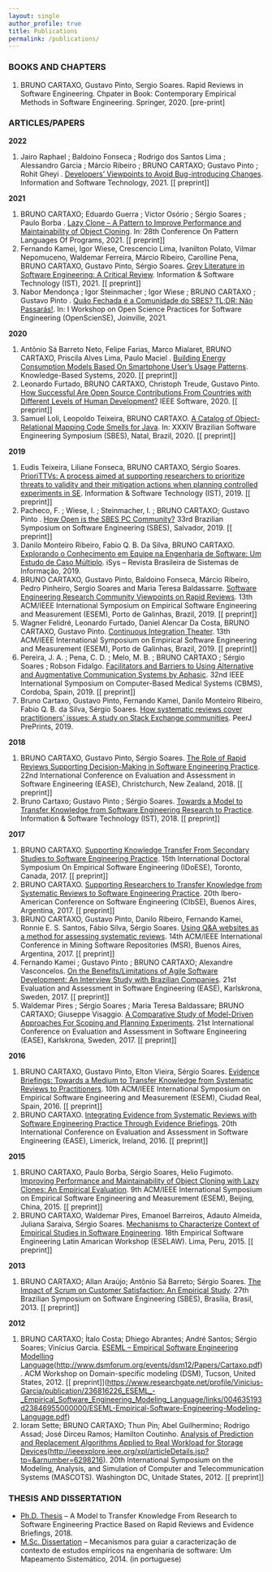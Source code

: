 ```yaml
---
layout: single
author_profile: true
title: Publications
permalink: /publications/
---
```


### BOOKS AND CHAPTERS
1. BRUNO CARTAXO, Gustavo Pinto, Sergio Soares. Rapid Reviews in Software Engineering. Chpater in Book: Contemporary Empirical Methods in Software Engineering. Springer, 2020. [pre-print]

### ARTICLES/PAPERS

**2022**
1. Jairo Raphael ; Baldoino Fonseca ; Rodrigo dos Santos Lima ; Alessandro Garcia ; Márcio Ribeiro ; BRUNO CARTAXO; Gustavo Pinto ; Rohit Gheyi . <a href="https://doi.org/10.1016/j.infsof.2021.106766" target="_blank">Developers’ Viewpoints to Avoid Bug-introducing Changes</a>. Information and Software Technology, 2021. \[[<i class="fa fa-fw fa-file-pdf" aria-hidden="true"></i> preprint]\]

**2021**
1. BRUNO CARTAXO; Eduardo Guerra ; Victor Osório ; Sérgio Soares ; Paulo Borba . <a href="" target="_blank">Lazy Clone – A Pattern to Improve Performance and Maintainability of Object Cloning</a>. In: 28th Conference On Pattern Languages Of Programs, 2021. \[[<i class="fa fa-fw fa-file-pdf" aria-hidden="true"></i> preprint]\]
2. Fernando Kamei, Igor Wiese, Crescencio Lima, Ivanilton Polato, Vilmar Nepomuceno, Waldemar Ferreira, Márcio Ribeiro, Carolline Pena, BRUNO CARTAXO, Gustavo Pinto, Sérgio Soares. <a href="" target="_blank">Grey Literature in Software Engineering: A Critical Review</a>. Information & Software Technology (IST), 2021. \[[<i class="fa fa-fw fa-file-pdf" aria-hidden="true"></i> preprint]\]
3. Nabor Mendonça ; Igor Steinmacher ; Igor Wiese ; BRUNO CARTAXO ; Gustavo Pinto . <a href="" target="_blank">Quão Fechada é a Comunidade do SBES? TL;DR: Não Passarás!</a>. In: I Workshop on Open Science Practices for Software Engineering (OpenScienSE), Joinville, 2021.

**2020**
1. Antônio Sá Barreto Neto, Felipe Farias, Marco Mialaret, BRUNO CARTAXO, Priscila Alves Lima, Paulo Maciel . <a href="" target="_blank">Building Energy Consumption Models Based On Smartphone User’s Usage Patterns</a>. Knowledge-Based Systems, 2020. \[[<i class="fa fa-fw fa-file-pdf" aria-hidden="true"></i> preprint]\]
2. Leonardo Furtado, BRUNO CARTAXO, Christoph Treude, Gustavo Pinto. <a href="" target="_blank">How Successful Are Open Source Contributions From Countries with Different Levels of Human Development?<a/> IEEE Software, 2020. \[[<i class="fa fa-fw fa-file-pdf" aria-hidden="true"></i> preprint]\]
3. Samuel Loli, Leopoldo Teixeira, BRUNO CARTAXO. <a href="" target="_blank">A Catalog of Object-Relational Mapping Code Smells for Java</a>. In: XXXIV Brazilian Software Engineering Symposium (SBES), Natal, Brazil, 2020. \[[<i class="fa fa-fw fa-file-pdf" aria-hidden="true"></i> preprint]\]

**2019**
1. Eudis Teixeira, Liliane Fonseca, BRUNO CARTAXO, Sérgio Soares. <a href="" target="_blank">PrioriTTVs: A process aimed at supporting researchers to prioritize threats to validity and their mitigation actions when planning controlled experiments in SE<a/>. Information & Software Technology (IST), 2019. \[[<i class="fa fa-fw fa-file-pdf" aria-hidden="true"></i> preprint]\]
2. Pacheco, F. ; Wiese, I. ; Steinmacher, I. ; BRUNO CARTAXO; Gustavo Pinto . <a href="" target="_blank">How Open is the SBES PC Community?</a> 33rd Brazilian Symposium on Software Engineering (SBES), Salvador, 2019. \[[<i class="fa fa-fw fa-file-pdf" aria-hidden="true"></i> preprint]\]
3. Danilo Monteiro Ribeiro, Fabio Q. B. Da Silva, BRUNO CARTAXO. <a href="" target="_blank">Explorando o Conhecimento em Equipe na Engenharia de Software: Um Estudo de Caso Múltiplo</a>. iSys – Revista Brasileira de Sistemas de Informação, 2019.
4. BRUNO CARTAXO, Gustavo Pinto, Baldoino Fonseca, Márcio Ribeiro, Pedro Pinheiro, Sergio Soares and Maria Teresa Baldassarre. <a href="" target="_blank">Software Engineering Research Community Viewpoints on Rapid Reviews</a>. 13th ACM/IEEE International Symposium on Empirical Software Engineering and Measurement (ESEM), Porto de Galinhas, Brazil, 2019. \[[<i class="fa fa-fw fa-file-pdf" aria-hidden="true"></i> preprint]\]
5. Wagner Felidré, Leonardo Furtado, Daniel Alencar Da Costa, BRUNO CARTAXO, Gustavo Pinto. <a href="" target="_blank">Continuous Integration Theater</a>. 13th ACM/IEEE International Symposium on Empirical Software Engineering and Measurement (ESEM), Porto de Galinhas, Brazil, 2019. \[[<i class="fa fa-fw fa-file-pdf" aria-hidden="true"></i> preprint]\]
6. Pereira, J. A. ; Pena, C. D. ; Melo, M. B. ; BRUNO CARTAXO ; Sérgio Soares ; Robson Fidalgo. <a href="" target="_blank">Facilitators and Barriers to Using Alternative and Augmentative Communication Systems by Aphasic</a>. 32nd IEEE International Symposium on Computer-Based Medical Systems (CBMS), Cordoba, Spain, 2019. \[[<i class="fa fa-fw fa-file-pdf" aria-hidden="true"></i> preprint]\]
7. Bruno Cartaxo, Gustavo Pinto, Fernando Kamei, Danilo Monteiro Ribeiro, Fabio Q. B. da Silva, Sérgio Soares. <a href="" target="_blank">How systematic reviews cover practitioners’ issues: A study on Stack Exchange communities</a>. PeerJ PrePrints, 2019.

**2018**
1. BRUNO CARTAXO, Gustavo Pinto, Sérgio Soares. <a href="" target="_blank">The Role of Rapid Reviews Supporting Decision-Making in Software Engineering Practice</a>. 22nd International Conference on Evaluation and Assessment in Software Engineering (EASE), Christchurch, New Zealand, 2018. \[[<i class="fa fa-fw fa-file-pdf" aria-hidden="true"></i> preprint]\]
2. Bruno Cartaxo; Gustavo Pinto ; Sérgio Soares. <a href="" target="_blank">Towards a Model to Transfer Knowledge from Software Engineering Research to Practice</a>. Information & Software Technology (IST), 2018. \[[<i class="fa fa-fw fa-file-pdf" aria-hidden="true"></i> preprint]\]

**2017**
1. BRUNO CARTAXO. <a href="" target="_blank">Supporting Knowledge Transfer From Secondary Studies to Software Engineering Practice</a>. 15th International Doctoral Symposium On Empirical Software Engineering (IDoESE), Toronto, Canada, 2017. \[[<i class="fa fa-fw fa-file-pdf" aria-hidden="true"></i> preprint]\]
2. BRUNO CARTAXO. <a href="" target="_blank">Supporting Researchers to Transfer Knowledge from Systematic Reviews to Software Engineering Practice</a>. 20th Ibero-American Conference on Software Engineering (CIbSE), Buenos Aires, Argentina, 2017. \[[<i class="fa fa-fw fa-file-pdf" aria-hidden="true"></i> preprint]\]
3. BRUNO CARTAXO, Gustavo Pinto, Danilo Ribeiro, Fernando Kamei, Ronnie E. S. Santos, Fábio Silva, Sérgio Soares. <a href="" target="_blank">Using Q&A websites as a method for assessing systematic reviews</a>. 14th ACM/IEEE International Conference in Mining Software Repositories (MSR), Buenos Aires, Argentina, 2017. \[[<i class="fa fa-fw fa-file-pdf" aria-hidden="true"></i> preprint]\]
4. Fernando Kamei ; Gustavo Pinto ; BRUNO CARTAXO; Alexandre Vasconcelos. <a href="" target="_blank">On the Benefits/Limitations of Agile Software Development: An Interview Study with Brazilian Companies</a>. 21st Evaluation and Assessment in Software Engineering (EASE), Karlskrona, Sweden, 2017. \[[<i class="fa fa-fw fa-file-pdf" aria-hidden="true"></i> preprint]\]
5. Waldemar Pires ; Sérgio Soares ; Maria Teresa Baldassare; BRUNO CARTAXO; Giuseppe Visaggio. <a href="" target="_blank">A Comparative Study of Model-Driven Approaches For Scoping and Planning Experiments</a>. 21st International Conference on Evaluation and Assessment in Software Engineering (EASE), Karlskrona, Sweden, 2017. \[[<i class="fa fa-fw fa-file-pdf" aria-hidden="true"></i> preprint]\]

**2016**
1. BRUNO CARTAXO, Gustavo Pinto, Elton Vieira, Sérgio Soares. <a href="" target="_blank">Evidence Briefings: Towards a Medium to Transfer Knowledge from Systematic Reviews to Practitioners</a>. 10th ACM/IEEE International Symposium on Empirical Software Engineering and Measurement (ESEM), Ciudad Real, Spain, 2016. \[[<i class="fa fa-fw fa-file-pdf" aria-hidden="true"></i> preprint]\]
2. BRUNO CARTAXO. <a href="" target="_blank">Integrating Evidence from Systematic Reviews with Software Engineering Practice Through Evidence Briefings</a>. 20th International Conference on Evaluation and Assessment in Software Engineering (EASE), Limerick, Ireland, 2016. \[[<i class="fa fa-fw fa-file-pdf" aria-hidden="true"></i> preprint]\]

**2015**
1. BRUNO CARTAXO, Paulo Borba, Sérgio Soares, Helio Fugimoto. <a href="" target="_blank">Improving Performance and Maintainability of Object Cloning with Lazy Clones: An Empirical Evaluation</a>. 9th ACM/IEEE International Symposium on Empirical Software Engineering and Measurement (ESEM), Beijing, China, 2015. \[[<i class="fa fa-fw fa-file-pdf" aria-hidden="true"></i> preprint]\]
2. BRUNO CARTAXO, Waldemar Pires, Emanoel Barreiros, Adauto Almeida, Juliana Saraiva, Sérgio Soares. <a href="" target="_blank">Mechanisms to Characterize Context of Empirical Studies in Software Engineering</a>. 18th Empirical Software Engineering Latin Amarican Workshop (ESELAW). Lima, Peru, 2015. \[[<i class="fa fa-fw fa-file-pdf" aria-hidden="true"></i> preprint]\]

**2013**
1. BRUNO CARTAXO; Allan Araújo; Antônio Sá Barreto; Sérgio Soares. <a href="" target="_blank">The Impact of Scrum on Customer Satisfaction: An Empirical Study</a>. 27th Brazilian Symposium on Software Engineering (SBES), Brasília, Brasil, 2013. \[[<i class="fa fa-fw fa-file-pdf" aria-hidden="true"></i> preprint]\]

**2012**
1. BRUNO CARTAXO; Ítalo Costa; Dhiego Abrantes; André Santos; Sérgio Soares; Vinícius Garcia. <a href="" target="_blank">ESEML – Empirical Software Engineering Modelling Language</a>(http://www.dsmforum.org/events/dsm12/Papers/Cartaxo.pdf). ACM Workshop on Domain-specific modeling (DSM), Tucson, United States, 2012. \[[<i class="fa fa-fw fa-file-pdf" aria-hidden="true"></i> preprint]\](https://www.researchgate.net/profile/Vinicius-Garcia/publication/236816226_ESEML_-_Empirical_Software_Engineering_Modeling_Language/links/004635193d23846955000000/ESEML-Empirical-Software-Engineering-Modeling-Language.pdf)
2. Ioram Sette; BRUNO CARTAXO; Thun Pin; Abel Guilhermino; Rodrigo Assad; José Dirceu Ramos; Hamilton Coutinho. <a href="" target="_blank">Analysis of Prediction and Replacement Algorithms Applied to Real Workload for Storage Devices</a>(http://ieeexplore.ieee.org/xpl/articleDetails.jsp?tp=&arnumber=6298216). 20th International Symposium on the Modeling, Analysis, and Simulation of Computer and Telecommunication Systems (MASCOTS). Washington DC, Unitade States, 2012. \[[<i class="fa fa-fw fa-file-pdf" aria-hidden="true"></i> preprint]\]

### THESIS AND DISSERTATION

- [Ph.D. Thesis]() – A Model to Transfer Knowledge From Research to Software Engineering Practice Based on Rapid Reviews and Evidence Briefings, 2018.
- [M.Sc. Dissertation]() – Mecanismos para guiar a caracterização de contexto de estudos empíricos na engenharia de software: Um Mapeamento Sistemático, 2014. (in portuguese)
